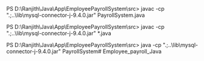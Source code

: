 PS D:\Ranjith\Java\App\EmployeePayrollSystem\src> javac -cp ".;..\lib\mysql-connector-j-9.4.0.jar" PayrollSystem.java
>>
PS D:\Ranjith\Java\App\EmployeePayrollSystem\src> javac -cp ".;..\lib\mysql-connector-j-9.4.0.jar" *.java
>>
PS D:\Ranjith\Java\App\EmployeePayrollSystem\src> java -cp ".;..\lib\mysql-connector-j-9.4.0.jar" PayrollSystem# Employee_payroll_Java
